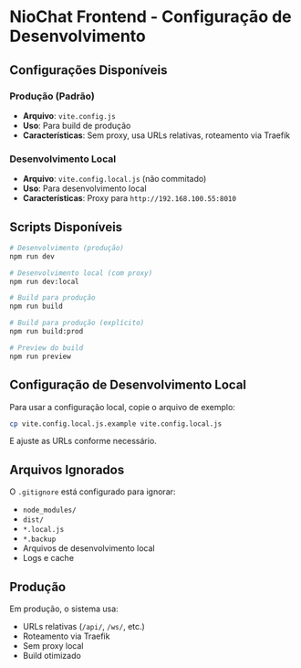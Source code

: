 # NioChat Frontend - Configuração de Desenvolvimento

## Configurações Disponíveis

### Produção (Padrão)
- **Arquivo**: `vite.config.js`
- **Uso**: Para build de produção
- **Características**: Sem proxy, usa URLs relativas, roteamento via Traefik

### Desenvolvimento Local
- **Arquivo**: `vite.config.local.js` (não commitado)
- **Uso**: Para desenvolvimento local
- **Características**: Proxy para `http://192.168.100.55:8010`

## Scripts Disponíveis

```bash
# Desenvolvimento (produção)
npm run dev

# Desenvolvimento local (com proxy)
npm run dev:local

# Build para produção
npm run build

# Build para produção (explícito)
npm run build:prod

# Preview do build
npm run preview
```

## Configuração de Desenvolvimento Local

Para usar a configuração local, copie o arquivo de exemplo:

```bash
cp vite.config.local.js.example vite.config.local.js
```

E ajuste as URLs conforme necessário.

## Arquivos Ignorados

O `.gitignore` está configurado para ignorar:
- `node_modules/`
- `dist/`
- `*.local.js`
- `*.backup`
- Arquivos de desenvolvimento local
- Logs e cache

## Produção

Em produção, o sistema usa:
- URLs relativas (`/api/`, `/ws/`, etc.)
- Roteamento via Traefik
- Sem proxy local
- Build otimizado
